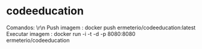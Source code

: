﻿# codeeducation

Comandos: \r\n
  Push imagem : docker push ermeterio/codeeducation:latest
  Executar imagem : docker run -i -t -d -p 8080:8080 ermeterio/codeeducation

